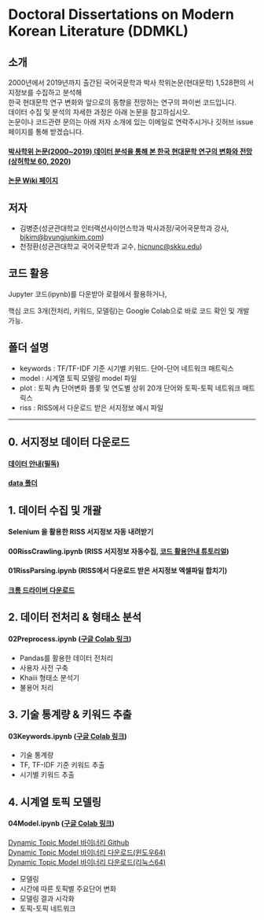 # Doctoral Dissertations on Modern Korean Literature (DDMKL)

## 소개
2000년에서 2019년까지 출간된 국어국문학과 박사 학위논문(현대문학) 1,528편의 서지정보를 수집하고 분석해  
한국 현대문학 연구 변화와 앞으로의 동향을 전망하는 연구의 파이썬 코드입니다.  
데이터 수집 및 분석의 자세한 과정은 아래 논문을 참고하십시오.  
논문이나 코드관련 문의는 아래 저자 소개에 있는 이메일로 연락주시거나 깃허브 issue 페이지를 통해 받겠습니다.  
#### [박사학위 논문(2000~2019) 데이터 분석을 통해 본 한국 현대문학 연구의 변화와 전망 (상허학보 60, 2020)](https://www.kci.go.kr/kciportal/ci/sereArticleSearch/ciSereArtiView.kci?sereArticleSearchBean.artiId=ART002647202)
#### [논문 Wiki 페이지](http://www.klbksk.com/wiki/index.php/DDMKL)

## 저자
* 김병준(성균관대학교 인터랙션사이언스학과 박사과정/국어국문학과 강사, bjkim@byungjunkim.com)
* 천정환(성균관대학교 국어국문학과 교수, hicnunc@skku.edu)

## 코드 활용
Jupyter 코드(ipynb)를 다운받아 로컬에서 활용하거나, 

핵심 코드 3개(전처리, 키워드, 모델링)는 Google Colab으로 바로 코드 확인 및 개발 가능.

## 폴더 설명
* keywords : TF/TF-IDF 기준 시기별 키워드. 단어-단어 네트워크 매트릭스
* model : 시계열 토픽 모델링 model 파일
* plot : 토픽 內 단어변화 플롯 및 연도별 상위 20개 단어와 토픽-토픽 네트워크 매트릭스
* riss : RISS에서 다운로드 받은 서지정보 예시 파일

---

## 0. 서지정보 데이터 다운로드
#### [데이터 안내(필독)](https://github.com/ByungjunKim/DDMKL/blob/main/data/DATA.md)
#### [data 폴더](https://github.com/ByungjunKim/DDMKL/tree/main/data)

## 1. 데이터 수집 및 개괄
#### Selenium 을 활용한 RISS 서지정보 자동 내려받기
#### 00RissCrawling.ipynb (RISS 서지정보 자동수집, [코드 활용안내 튜토리얼](https://youtu.be/3A7EKg9XyMU))
#### 01RissParsing.ipynb (RISS에서 다운로드 받은 서지정보 엑셀파일 합치기)
#### [크롬 드라이버 다운로드](https://chromedriver.chromium.org/downloads)

## 2. 데이터 전처리 & 형태소 분석
#### 02Preprocess.ipynb ([구글 Colab 링크](https://colab.research.google.com/drive/1x8DIFh5LMjIC7E3Qezy9emWp_-EpMqEO?usp=sharing))
* Pandas를 활용한 데이터 전처리
* 사용자 사전 구축
* Khaiii 형태소 분석기
* 불용어 처리

## 3. 기술 통계량 & 키워드 추출
#### 03Keywords.ipynb ([구글 Colab 링크](https://colab.research.google.com/drive/1bGebwCdiwY1g-0aMEUqQbZ1QMptSkDc7?usp=sharing))
* 기술 통계량
* TF, TF-IDF 기준 키워드 추출
* 시기별 키워드 추출

## 4. 시계열 토픽 모델링
#### 04Model.ipynb ([구글 Colab 링크](https://colab.research.google.com/drive/15A9sNGjogSm23yYmT_KVkwWd6YHxfvur?usp=sharing))
[Dynamic Topic Model 바이너리 Github](https://github.com/magsilva/dtm)  
[Dynamic Topic Model 바이너리 다운로드(윈도우64)](https://github.com/magsilva/dtm/raw/master/bin/dtm-win64.exe)  
[Dynamic Topic Model 바이너리 다운로드(리눅스64)](https://github.com/magsilva/dtm/raw/master/bin/dtm-linux64)  
* 모델링
* 시간에 따른 토픽별 주요단어 변화
* 모델링 결과 시각화
* 토픽-토픽 네트워크
